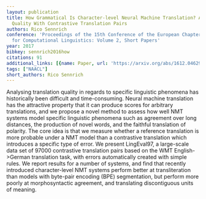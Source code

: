 ```yaml
---
layout: publication
title: How Grammatical Is Character-level Neural Machine Translation? Assessing MT
  Quality With Contrastive Translation Pairs
authors: Rico Sennrich
conference: 'Proceedings of the 15th Conference of the European Chapter of the Association
  for Computational Linguistics: Volume 2, Short Papers'
year: 2017
bibkey: sennrich2016how
citations: 91
additional_links: [{name: Paper, url: 'https://arxiv.org/abs/1612.04629'}]
tags: ["NAACL"]
short_authors: Rico Sennrich
---
```

Analysing translation quality in regards to specific linguistic phenomena has
historically been difficult and time-consuming. Neural machine translation has
the attractive property that it can produce scores for arbitrary translations,
and we propose a novel method to assess how well NMT systems model specific
linguistic phenomena such as agreement over long distances, the production of
novel words, and the faithful translation of polarity. The core idea is that we
measure whether a reference translation is more probable under a NMT model than
a contrastive translation which introduces a specific type of error. We present
LingEval97, a large-scale data set of 97000 contrastive translation pairs based
on the WMT English->German translation task, with errors automatically created
with simple rules. We report results for a number of systems, and find that
recently introduced character-level NMT systems perform better at
transliteration than models with byte-pair encoding (BPE) segmentation, but
perform more poorly at morphosyntactic agreement, and translating discontiguous
units of meaning.
